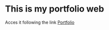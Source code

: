 # This is my portfolio web

Acces it following the link [Portfolio](https://davidperezsimon.github.io/)